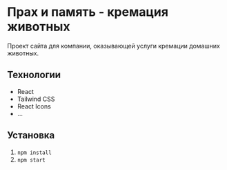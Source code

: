 # Прах и память - кремация животных

Проект сайта для компании, оказывающей услуги кремации домашних животных.

## Технологии
- React
- Tailwind CSS
- React Icons
- ...

## Установка
1. `npm install`
2. `npm start`
